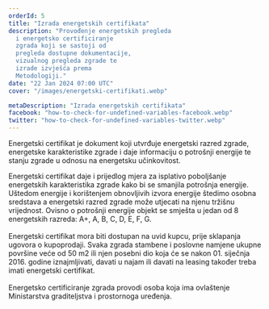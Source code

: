 ```yaml
---
orderId: 5
title: "Izrada energetskih certifikata"
description: "Provođenje energetskih pregleda
  i energetsko certificiranje
  zgrada koji se sastoji od
  pregleda dostupne dokumentacije,
  vizualnog pregleda zgrade te
  izrade izvješća prema
  Metodologiji."
date: "22 Jan 2024 07:00 UTC"
cover: "/images/energetski-certifikati.webp"

metaDescription: "Izrada energetskih certifikata"
facebook: "how-to-check-for-undefined-variables-facebook.webp"
twitter: "how-to-check-for-undefined-variables-twitter.webp"
---
```


<p
   class="text-4 line-height-9 appear-animation"
   data-appear-animation="fadeIn"
   data-appear-animation-delay="100"
   >
   Energetski certifikat je dokument koji utvrđuje energetski
   razred zgrade, energetske karakteristike zgrade i daje
   informaciju o potrošnji energije te stanju zgrade u odnosu na
   energetsku učinkovitost.
</p>
<p
   class="m-0 p-0 appear-animation"
   data-appear-animation="fadeIn"
   data-appear-animation-delay="300"
   >
   Energetski certifikat daje i prijedlog mjera za isplativo
   poboljšanje energetskih karakteristika zgrade kako bi se
   smanjila potrošnja energije. Uštedom energije i korištenjem
   obnovljivih izvora energije štedimo osobna sredstava a
   energetski razred zgrade može utjecati na njenu tržišnu
   vrijednost. Ovisno o potrošnji energije objekt se smješta u
   jedan od 8 energetskih razreda: A+, A, B, C, D, E, F, G.
   <br />
   <br />
   Energetski certifikat mora biti dostupan na uvid kupcu, prije
   sklapanja ugovora o kupoprodaji. Svaka zgrada stambene i
   poslovne namjene ukupne površine veće od 50 m2 ili njen posebni
   dio koja će se nakon 01. siječnja 2016. godine iznajmljivati,
   davati u najam ili davati na leasing također treba imati
   energetski certifikat.
   <br />
   <br />
   Energetsko certificiranje zgrada provodi osoba koja ima
   ovlaštenje Ministarstva graditeljstva i prostornoga uređenja.
</p>
